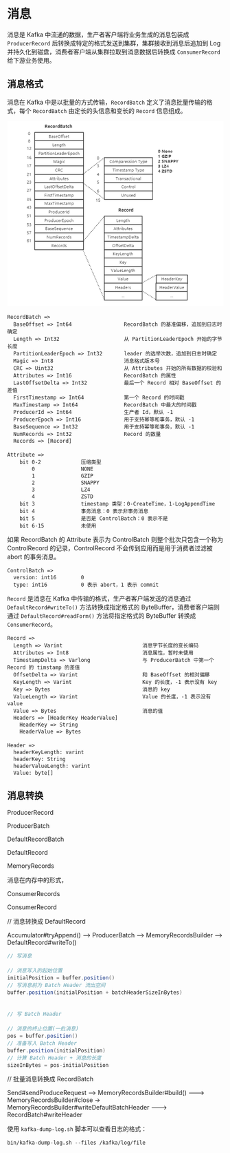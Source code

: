 # 消息

消息是 Kafka 中流通的数据，生产者客户端将业务生成的消息包装成 `ProducerRecord` 后转换成特定的格式发送到集群，集群接收到消息后追加到 Log 并持久化到磁盘，消费者客户端从集群拉取到消息数据后转换成 `ConsumerRecord` 给下游业务使用。


## 消息格式

消息在 Kafka 中是以批量的方式传输，`RecordBatch` 定义了消息批量传输的格式，每个 `RecordBatch` 由定长的头信息和变长的 `Record` 信息组成。

<center>

![Log](../img/records.png)
</center>


```
RecordBatch =>
  BaseOffset => Int64                 RecordBatch 的基准偏移，追加到日志时确定
  Length => Int32                     从 PartitionLeaderEpoch 开始的字节长度
  PartitionLeaderEpoch => Int32       leader 的选举次数，追加到日志时确定
  Magic => Int8                       消息格式版本号
  CRC => Uint32                       从 Attributes 开始的所有数据的校验和
  Attributes => Int16                 RecordBatch 的属性
  LastOffsetDelta => Int32            最后一个 Record 相对 BaseOffset 的差值
  FirstTimestamp => Int64             第一个 Record 的时间戳
  MaxTimestamp => Int64               RecordBatch 中最大的时间戳
  ProducerId => Int64                 生产者 Id，默认 -1
  ProducerEpoch => Int16              用于支持幂等和事务，默认 -1
  BaseSequence => Int32               用于支持幂等和事务，默认 -1
  NumRecords => Int32                 Record 的数量
  Records => [Record]

Attribute =>
    bit 0-2             压缩类型
        0               NONE
        1               GZIP
        2               SNAPPY
        3               LZ4
        4               ZSTD
    bit 3               timestamp 类型：0-CreateTime，1-LogAppendTime
    bit 4               事务消息：0 表示非事务消息
    bit 5               是否是 ControlBatch：0 表示不是
    bit 6-15            未使用
```
如果 RecordBatch 的 Attribute 表示为 ControlBatch 则整个批次只包含一个称为 ControlRecord 的记录，ControlRecord 不会传到应用而是用于消费者过滤被 abort 的事务消息。
```
ControlBatch =>
  version: int16        0
  type: int16           0 表示 abort，1 表示 commit
```

`Record` 是消息在 Kafka 中传输的格式，生产者客户端发送的消息通过 `DefaultRecord#writeTo()` 方法转换成指定格式的 ByteBuffer，消费者客户端则通过 `DefaultRecord#readForm()` 方法将指定格式的 ByteBuffer 转换成 `ConsumerRecord`。
```
Record =>
  Length => Varint                          消息字节长度的变长编码
  Attributes => Int8                        消息属性，暂时未使用
  TimestampDelta => Varlong                 与 ProducerBatch 中第一个 Record 的 timstamp 的差值
  OffsetDelta => Varint                     和 BaseOffset 的相对偏移
  KeyLength => Varint                       Key 的长度，-1 表示没有 key
  Key => Bytes                              消息的 key
  ValueLength => Varint                     Value 的长度，-1 表示没有 value
  Value => Bytes                            消息的值
  Headers => [HeaderKey HeaderValue]
    HeaderKey => String
    HeaderValue => Bytes

Header =>
  headerKeyLength: varint
  headerKey: String
  headerValueLength: varint
  Value: byte[]
```

## 消息转换



ProducerRecord

ProducerBatch

DefaultRecordBatch

DefaultRecord

MemoryRecords

消息在内存中的形式，

ConsumerRecords

ConsumerRecord


// 消息转换成 DefaultRecord

Accumulator#tryAppend()  --> ProducerBatch  --> MemoryRecordsBuilder  --> DefaultRecord#writeTo()

```java
// 写消息

// 消息写入的起始位置
initialPosition = buffer.position()
// 写消息前为 Batch Header 流出空间
buffer.position(initialPosition + batchHeaderSizeInBytes)


// 写 Batch Header

// 消息的终止位置(一批消息)
pos = buffer.position()
// 准备写入 Batch Header
buffer.position(initialPosition)
// 计算 Batch Header + 消息的长度
sizeInBytes = pos-initialPosition
```

// 批量消息转换成 RecordBatch

Send#sendProduceRequest --> MemoryRecordsBuilder#build() ---> MemoryRecordsBuilder#close   -> MemoryRecordsBuilder#writeDefaultBatchHeader  ---> RecordBatch#writeHeader


使用 ```kafka-dump-log.sh``` 脚本可以查看日志的格式：
```shell
bin/kafka-dump-log.sh --files /kafka/log/file
```